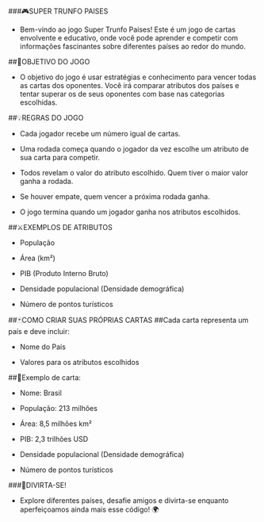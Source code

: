 ###🎮SUPER TRUNFO PAISES
- Bem-vindo ao jogo Super Trunfo Países! Este é um jogo de cartas envolvente e educativo, onde você pode aprender e competir com informações fascinantes sobre diferentes países ao redor do mundo.

##🎴OBJETIVO DO JOGO
- O objetivo do jogo é usar estratégias e conhecimento para vencer todas as cartas dos oponentes. Você irá comparar atributos dos países e tentar superar os de seus oponentes com base nas categorias escolhidas.

##💡REGRAS DO JOGO
- Cada jogador recebe um número igual de cartas.

- Uma rodada começa quando o jogador da vez escolhe um atributo de sua carta para competir.

- Todos revelam o valor do atributo escolhido. Quem tiver o maior valor ganha a rodada.

- Se houver empate, quem vencer a próxima rodada ganha.

- O jogo termina quando um jogador ganha nos atributos escolhidos.

##⚔EXEMPLOS DE ATRIBUTOS 
- População

- Área (km²)

- PIB (Produto Interno Bruto)

- Densidade populacional (Densidade demográfica)

- Número de pontos turísticos

##🃏COMO CRIAR SUAS PRÓPRIAS CARTAS 
##Cada carta representa um país e deve incluir:

- Nome do País

- Valores para os atributos escolhidos

##🧩Exemplo de carta:

- Nome: Brasil

- População: 213 milhões

- Área: 8,5 milhões km²

- PIB: 2,3 trilhões USD

- Densidade populacional (Densidade demográfica)

- Número de pontos turísticos

###🎲DIVIRTA-SE!
- Explore diferentes países, desafie amigos e divirta-se enquanto aperfeiçoamos ainda mais esse código! 🌍
